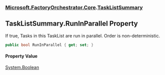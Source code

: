 ### [Microsoft.FactoryOrchestrator.Core](Microsoft_FactoryOrchestrator_Core.md 'Microsoft.FactoryOrchestrator.Core').[TaskListSummary](Microsoft_FactoryOrchestrator_Core_TaskListSummary.md 'Microsoft.FactoryOrchestrator.Core.TaskListSummary')
## TaskListSummary.RunInParallel Property
If true, Tasks in this TaskList are run in parallel. Order is non-deterministic.  
```csharp
public bool RunInParallel { get; set; }
```
#### Property Value
[System.Boolean](https://docs.microsoft.com/en-us/dotnet/api/System.Boolean 'System.Boolean')
